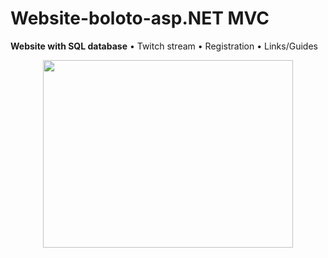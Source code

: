 # Website-boloto-asp.NET MVC
**Website with SQL database**
• Twitch stream
• Registration
• Links/Guides


<p align="center">
  <img width="400" height="300" src="https://user-images.githubusercontent.com/17459523/210518821-65c39ddb-8353-4fa2-9127-22d15ff66996.png">



</p>
